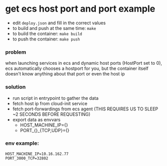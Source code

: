 # get ecs host port and port example

* edit `deploy.json` and fill in the correct values
* to build and push at the same time: `make`
* to build the container: `make build`
* to push the container: `make push`

### problem

when launching services in ecs and dynamic host ports (HostPort set to 0), ecs automatically chooses a hostport for you, but the container itself doesn't know anything about that port or even the host ip

### solution

* run script in entrypoint to gather the data
* fetch host ip from cloud-init service
* fetch port-forwardings from ecs agent (THIS REQUIRES US TO SLEEP ~2 SECONDS BEFORE REQUESTING)
* export data as envvars
	* HOST_MACHINE_IP={<HostIp>}
	* PORT_{<InternalPort>}_{TCP,UDP}={<ExternalPort>}

### env example:

```
HOST_MACHINE_IP=10.16.162.77
PORT_3000_TCP=32802
```
